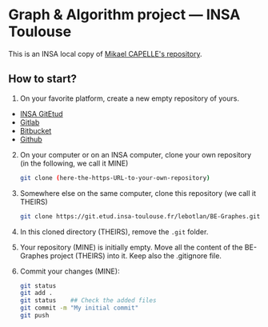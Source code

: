 # Graph & Algorithm project &mdash; INSA Toulouse

This is an INSA local copy of [Mikael CAPELLE's repository](https://gitea.typename.fr/INSA/be-graphes).

## How to start?

1. On your favorite platform, create a new empty repository of yours.
  - [INSA GitEtud](https://git.etud.insa-toulouse.fr/)
  - [Gitlab](https://gitlab.com/)
  - [Bitbucket](https://bitbucket.org/)
  - [Github](https://github.com/)

2. On your computer or on an INSA computer, clone your own repository (in the following, we call it MINE)
    ```bash
    git clone (here-the-https-URL-to-your-own-repository)
    ```

3. Somewhere else on the same computer, clone this repository (we call it THEIRS)
    ```bash
    git clone https://git.etud.insa-toulouse.fr/lebotlan/BE-Graphes.git
    ```

4. In this cloned directory (THEIRS), remove the `.git` folder.

5. Your repository (MINE) is initially empty. Move all the content of the BE-Graphes project (THEIRS) into it. Keep also the .gitignore file.

6. Commit your changes (MINE):
    ```bash
    git status
    git add .
    git status    ## Check the added files
    git commit -m "My initial commit"
    git push
    ```

